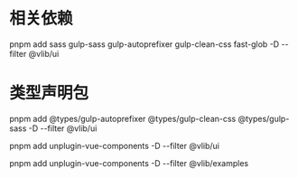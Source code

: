 # 相关依赖
pnpm add sass gulp-sass gulp-autoprefixer gulp-clean-css fast-glob -D --filter @vlib/ui

# 类型声明包
pnpm add @types/gulp-autoprefixer @types/gulp-clean-css @types/gulp-sass -D --filter @vlib/ui

pnpm add unplugin-vue-components -D --filter @vlib/ui


pnpm add unplugin-vue-components -D --filter @vlib/examples
